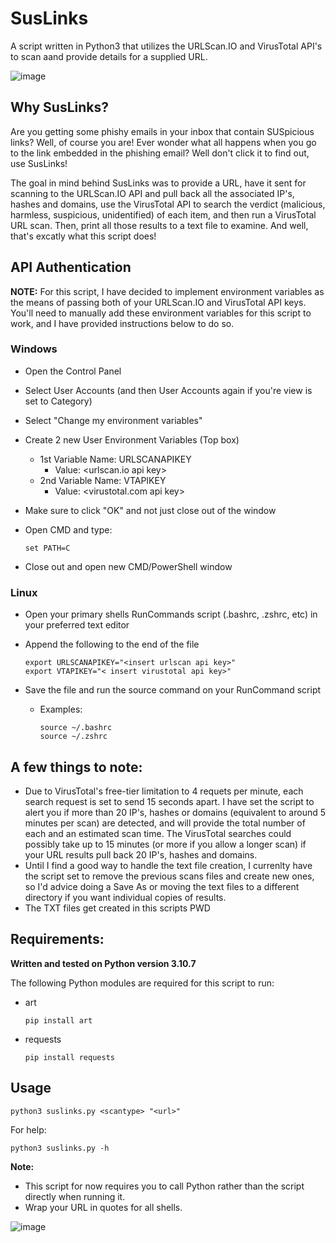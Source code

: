 # SusLinks
A script written in Python3 that utilizes the URLScan.IO and VirusTotal API's to scan aand provide details for a supplied URL. 


![image](https://user-images.githubusercontent.com/98996357/193865988-71971d46-e8f4-4970-82df-d9473c72d24a.png)


## Why SusLinks?
Are you getting some phishy emails in your inbox that contain SUSpicious links? Well, of course you are! Ever wonder what all happens when you go to the link embedded in the phishing email? Well  don't click it to find out, use SusLinks! 

The goal in mind behind SusLinks was to provide a URL, have it sent for scanning to the URLScan.IO API and pull back all the associated IP's, hashes and domains, use the VirusTotal API to search the verdict (malicious, harmless, suspicious, unidentified) of each item, and then run a VirusTotal URL scan. Then, print all those results to a text file to examine. And well, that's excatly what this script does!


## API Authentication
**NOTE:**
For this script, I have decided to implement environment variables as the means of passing both of your URLScan.IO and VirusTotal API keys. You'll need to manually add these environment variables for this script to work, and I have provided instructions below to do so. 

### **Windows**
  - Open the Control Panel
  - Select User Accounts (and then User Accounts again if you're view is set to Category)
  - Select "Change my environment variables" 
  - Create 2 new User Environment Variables (Top box) 
    - 1st Variable Name: URLSCANAPIKEY
      - Value: <urlscan.io api key>
    - 2nd Variable Name: VTAPIKEY
      - Value: <virustotal.com api key>
  - Make sure to click "OK" and not just close out of the window
  - Open CMD and type: 
  
        set PATH=C
  - Close out and open new CMD/PowerShell window
  
### **Linux**
  - Open your primary shells RunCommands script (.bashrc, .zshrc, etc) in your preferred text editor
  - Append the following to the end of the file  
  
        export URLSCANAPIKEY="<insert urlscan api key>"
        export VTAPIKEY="< insert virustotal api key>" 
  - Save the file and run the source command on your RunCommand script
    - Examples:
    
          source ~/.bashrc
          source ~/.zshrc
          
## A few things to note:
  - Due to VirusTotal's free-tier limitation to 4 requets per minute, each search request is set to send 15 seconds apart. I have set the script to alert you if more than 20 IP's, hashes or domains (equivalent to around 5 minutes per scan) are detected, and will provide the total number of each and an estimated scan time. The VirusTotal searches could possibly take up to 15 minutes (or more if you allow a longer scan) if your URL results pull back 20 IP's, hashes and domains.
  - Until I find a good way to handle the text file creation, I currenlty have the script set to remove the previous scans files and create new ones, so I'd advice doing a Save As or moving the text files to a different directory if you want individual copies of results. 
  - The TXT files get created in this scripts PWD
## Requirements: 
**Written and tested on Python version 3.10.7**

The following Python modules are required for this script to run: 
  - art
  
        pip install art
  - requests
  
        pip install requests
        
  ## Usage
        
    python3 suslinks.py <scantype> "<url>"
  For help:
  
    python3 suslinks.py -h
        
  **Note:** 
  
  - This script for now requires you to call Python rather than the script directly when running it. 
  - Wrap your URL in quotes for all shells. 
  
  
  ![image](https://user-images.githubusercontent.com/98996357/193878923-3b73231c-1ae5-400e-a0e1-44dea853de97.png)

  


    
